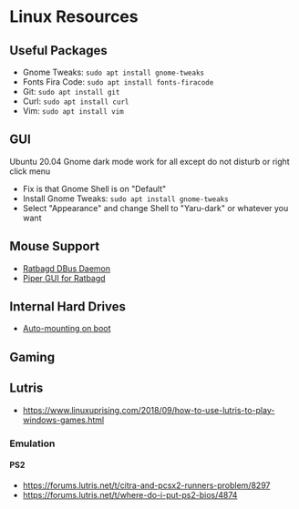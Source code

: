 # Linux Resources

## Useful Packages

- Gnome Tweaks: `sudo apt install gnome-tweaks`
- Fonts Fira Code: `sudo apt install fonts-firacode`
- Git: `sudo apt install git`
- Curl: `sudo apt install curl`
- Vim: `sudo apt install vim`

## GUI

Ubuntu 20.04 Gnome dark mode work for all except do not disturb or right click menu

- Fix is that Gnome Shell is on "Default"
- Install Gnome Tweaks: `sudo apt install gnome-tweaks`
- Select "Appearance" and change Shell to "Yaru-dark" or whatever you want

## Mouse Support

- [Ratbagd DBus Daemon](https://github.com/libratbag/libratbag/blob/master/README.md#running-ratbagd-as-dbus-activated-systemd-service)
- [Piper GUI for Ratbagd](https://github.com/libratbag/piper)

## Internal Hard Drives

- [Auto-mounting on boot](https://www.liberiangeek.net/2012/04/auto-mount-windows-ntfs-partitions-in-ubuntu-12-04-precise-pangolin/)

## Gaming

## Lutris

- https://www.linuxuprising.com/2018/09/how-to-use-lutris-to-play-windows-games.html

### Emulation

#### PS2

- https://forums.lutris.net/t/citra-and-pcsx2-runners-problem/8297
- https://forums.lutris.net/t/where-do-i-put-ps2-bios/4874
